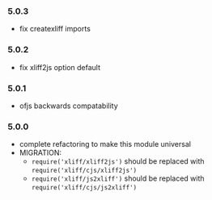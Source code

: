 ### 5.0.3

- fix createxliff imports

### 5.0.2

- fix xliff2js option default

### 5.0.1

- ofjs backwards compatability

### 5.0.0

- complete refactoring to make this module universal
- MIGRATION:
    - `require('xliff/xliff2js')` should be replaced with `require('xliff/cjs/xliff2js')`
    - `require('xliff/js2xliff')` should be replaced with `require('xliff/cjs/js2xliff')`
